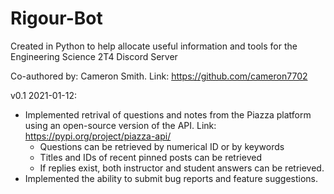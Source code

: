 # Rigour-Bot
Created in Python to help allocate useful information and tools for the Engineering Science 2T4 Discord Server

Co-authored by: Cameron Smith. Link: https://github.com/cameron7702

v0.1 2021-01-12:
- Implemented retrival of questions and notes from the Piazza platform using an open-source version of the API. Link: https://pypi.org/project/piazza-api/
  - Questions can be retrieved by numerical ID or by keywords
  - Titles and IDs of recent pinned posts can be retrieved
  - If replies exist, both instructor and student answers can be retrieved.
- Implemented the ability to submit bug reports and feature suggestions. 
